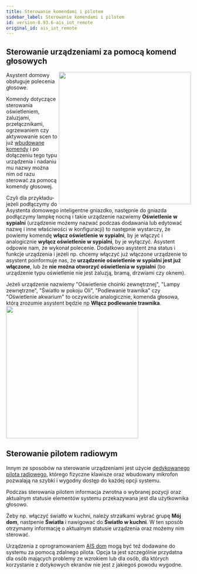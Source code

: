 ```yaml
---
title: Sterowanie komendami i pilotem
sidebar_label: Sterowanie komendami i pilotem
id: version-0.93.6-ais_iot_remote
original_id: ais_iot_remote
---
```


## Sterowanie urządzeniami za pomocą komend głosowych

<img src="/AIS-docs/img/en/iot/iot_light_off.png" width="360" align="right"> </img>

Asystent domowy obsługuje polecenia głosowe.

Komendy dotyczące sterowania oświetleniem, żaluzjami, przełącznikami, ogrzewaniem czy aktywowanie scen to już [wbudowane komendy](/AIS-docs/docs/en/ais_app_assistent_commands.html) i po dołączeniu tego typu urządzenia i nadaniu mu nazwy można nim od razu sterować za pomocą komendy głosowej.

Czyli dla przykładu- jeżeli podłączymy do Asystenta domowego inteligentne gniazdko, następnie do gniazda podłączymy lampkę nocną i takie urządzenie nazwiemy **Oświetlenie w sypialni** (urządzenie możemy nazwać podczas dodawania lub edytować nazwę i inne właściwości w konfiguracji) to następnie wystarczy, że powiemy komendę **włącz oświetlenie w sypialni**, by je włączyć i analogicznie **wyłącz oświetlenie w sypialni**, by je wyłączyć. Asystent odpowie nam, że wykonał polecenie. Dodatkowo asystent zna status i funkcje urządzenia i jeżeli np. chcemy włączyć już włączone urządzenie to asystent poinformuje nas, że **urządzenie oświetlenie w sypialni jest już włączone**, lub że **nie można otworzyć oświetlenia w sypialni** (bo urządzenie typu oświetlenie nie jest żaluzją, bramą, drzwiami czy oknem).


Jeżeli urządzenie nazwiemy "Oświetlenie choinki zewnętrznej", "Lampy zewnętrzne", "Światło w pokoju Oli", "Podlewanie trawnika" czy "Oświetlenie akwarium" to oczywiście analogicznie, komenda głosowa, którą zrozumie asystent będzie np **Włącz podlewanie trawnika**.
<img src="/AIS-docs/img/en/iot/iot_podlewanie_trawnika.png" width="360" align="center"> </img>



## Sterowanie pilotem radiowym

Innym ze sposobów na sterowanie urządzeniami jest użycie [dedykowanego pilota radiowego](/AIS-docs/docs/en/next/ais_remote_mode_off_tv.html), którego fizyczne klawisze oraz wbudowany mikrofon pozwalają na szybki i wygodny dostęp do każdej opcji systemu.

Podczas sterowania pilotem informacja zwrotna o wybranej pozycji oraz aktualnym statusie elementów systemu przekazywana jest dla użytkownika głosowo.

Żeby np. włączyć światło w kuchni, należy strzałkami wybrać grupę **Mój dom**, nastpenie **Światła** i nawigować do **Światło w kuchni**. W ten sposób otrzymamy informację o aktualnym statusie urządzenia oraz możemy nim sterować.

Urządzenia z oprogramowaniem [AIS dom](/AIS-docs/docs/en/ais_iot_works_with.html) mogą być też dodawane do systemu za pomocą zdalnego pilota. Opcja ta jest szczególnie przydatna dla osób mających problemy ze wzrokiem lub dla osób, dla których korzystanie z dotykowych ekranów nie jest z jakiegoś powodu wygodne.
